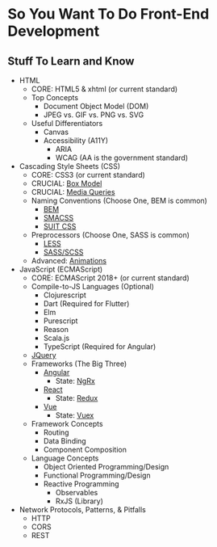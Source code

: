 # So You Want To Do Front-End Development #

## Stuff To Learn and Know ##

- HTML
    - CORE: HTML5 & xhtml (or current standard)
    - Top Concepts
        - Document Object Model (DOM)
        - JPEG vs. GIF vs. PNG vs. SVG
    - Useful Differentiators
        - Canvas
        - Accessibility (A11Y)
            - ARIA
            - WCAG (AA is the government standard)
- Cascading Style Sheets (CSS)
    - CORE: CSS3 (or current standard)
    - CRUCIAL: [Box Model](https://developer.mozilla.org/en-US/docs/Learn/CSS/Introduction_to_CSS/Box_model)
    - CRUCIAL: [Media Queries](https://developer.mozilla.org/en-US/docs/Web/CSS/Media_Queries/Using_media_queries)
    - Naming Conventions (Choose One, BEM is common)
        - [BEM](http://getbem.com/introduction/)
        - [SMACSS](http://smacss.com/)
        - [SUIT CSS](https://suitcss.github.io/)
    - Preprocessors (Choose One, SASS is common)
        - [LESS](http://lesscss.org/)
        - [SASS/SCSS](https://sass-lang.com/)
    - Advanced: [Animations](https://developer.mozilla.org/en-US/docs/Web/CSS/CSS_Animations/Using_CSS_animations)   
- JavaScript (ECMAScript)
    - CORE: ECMAScript 2018+ (or current standard)
    - Compile-to-JS Languages (Optional)
        - Clojurescript
        - Dart (Required for Flutter)
        - Elm
        - Purescript
        - Reason
        - Scala.js
        - TypeScript (Required for Angular)
    - [JQuery](https://jquery.com/)
    - Frameworks (The Big Three)
        - [Angular](https://angular.io/)
            - State: [NgRx](https://ngrx.io/)
        - [React](https://reactjs.org/)
            - State: [Redux](https://redux.js.org/)
        - [Vue](https://vuejs.org/)
            - State: [Vuex](https://vuex.vuejs.org/)
    - Framework Concepts
        - Routing
        - Data Binding
        - Component Composition
    - Language Concepts
        - Object Oriented Programming/Design
        - Functional Programming/Design
        - Reactive Programming
            - Observables
            - RxJS (Library)
- Network Protocols, Patterns, & Pitfalls
    - HTTP
    - CORS
    - REST
